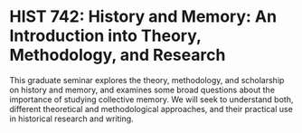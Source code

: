 # HIST 742: History and Memory: An Introduction into Theory, Methodology, and Research

This graduate seminar explores the theory, methodology, and scholarship on history and memory, and examines some broad questions about the importance of studying collective memory. We will seek to understand both, different theoretical and methodological approaches, and their practical use in historical research and writing.